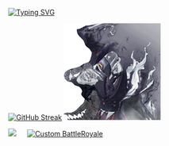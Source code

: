 <!-- Xiao Colorful-->
[![Typing SVG](https://readme-typing-svg.herokuapp.com?font=Comic+Sans+MS&size=33&pause=100&color=5865F2&background=FFFFFF00&center=true&vCenter=true&random=false&width=500&height=33&lines=Xiao+Colorful;XColorful;XColor_ful)](https://git.io/typing-svg)

<!-- GitHub Readme Streak Stats-->
[![GitHub Streak](https://github-readme-streak-stats.herokuapp.com?user=XColorful&theme=python-dark&date_format=%5BY.%5Dn.j&mode=weekly)](https://git.io/streak-stats)
<a href="https://space.bilibili.com/300364311">
    <img width="195" src="https://github.com/XColorful/XColorful.github.io/blob/main/gif/avator.gif?raw=true" alt="Bilibili Avator"/>
</a>

<!--Most Used Languages-->
<div align=""> <img src=https://github-readme-stats.vercel.app/api/top-langs/?username=XColorful&theme=radical&show_icons=true>
&emsp;
<a href="https://github.com/XColorful/BattleRoyale">
    <img width="369" src="https://github.com/XColorful/XColorful.github.io/blob/main/pic/zone_controller4：3 4k.png?raw=true" alt="Custom BattleRoyale"/>
</a>
